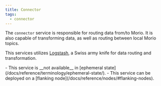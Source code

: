 ```yaml
---
title: Connector
tags:
  - connector
---
```


The `connector` service is responsible for routing data from/to Morio.  It is
also capable of transforming data, as well as routing between local Morio
topics.

This services utilizes [Logstash](https://www.elastic.co/logstash), a 
Swiss army knife for data routing and transformation.

<Note>
- This service is __not available__ in [ephemeral state](/docs/reference/terminology/ephemeral-state/).
- This service can be deployed on a [flanking node](/docs/reference/nodes/#flanking-nodes).  
</Note>


